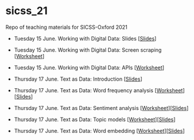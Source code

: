 # sicss_21

Repo of teaching materials for SICSS-Oxford 2021

- Tuesday 15 June. Working with Digital Data: Slides \[[Slides](https://docs.google.com/presentation/d/1aQkAt3KoFvMsaZ_XRz2XTs1MsPqj5NbcpY0aqES8Ea4/edit?usp=sharing)\]
- Tuesday 15 June. Working with Digital Data: Screen scraping \[[Worksheet](https://raw.githack.com/cjbarrie/sicss_21/main/01_scraping_APIs/01_scraping_APIs.html)\]
- Tuesday 15 June. Working with Digital Data: APIs \[[Worksheet](https://raw.githack.com/cjbarrie/sicss_21/main/01_scraping_APIs/02_scraping_APIs.html)\]

- Thursday 17 June. Text as Data: Introduction \[[Slides](https://docs.google.com/presentation/d/1X_MWVuLz9WqMwbSaP1ZJ4tCEeXVziGgR4hm_Y98dt9E/edit?usp=sharing)\]
- Thursday 17 June. Text as Data: Word frequency analysis \[[Worksheet](https://raw.githack.com/cjbarrie/sicss_21/main/02_text_as_data/01-word-freq/01-word-freq.html)\]\[[Slides](https://raw.githack.com/cjbarrie/sicss_21/main/02_text_as_data/01-word-freq/01-word-freq-pres.html)\]
- Thursday 17 June. Text as Data: Sentiment analysis \[[Worksheet](https://raw.githack.com/cjbarrie/sicss_21/main/02_text_as_data/02-sent-analysis/02-sent-analysis.html)\]\[[Slides](https://raw.githack.com/cjbarrie/sicss_21/main/02_text_as_data/02-sent-analysis/02-sent-analysis-pres.html)\]
- Thursday 17 June. Text as Data: Topic models \[[Worksheet](https://raw.githack.com/cjbarrie/sicss_21/main/02_text_as_data/03-topic-models/03-topic-models.html)\]\[[Slides](https://raw.githack.com/cjbarrie/sicss_21/main/02_text_as_data/03-topic-models/03-topic-models-pres.html)\]
- Thursday 17 June. Text as Data: Word embedding \[[Worksheet](https://raw.githack.com/cjbarrie/sicss_21/main/02_text_as_data/04-word-embed/04-word-embed.html)\]\[[Slides](https://raw.githack.com/cjbarrie/sicss_21/main/02_text_as_data/04-word-embed/04-word-embed-pres.html)\]